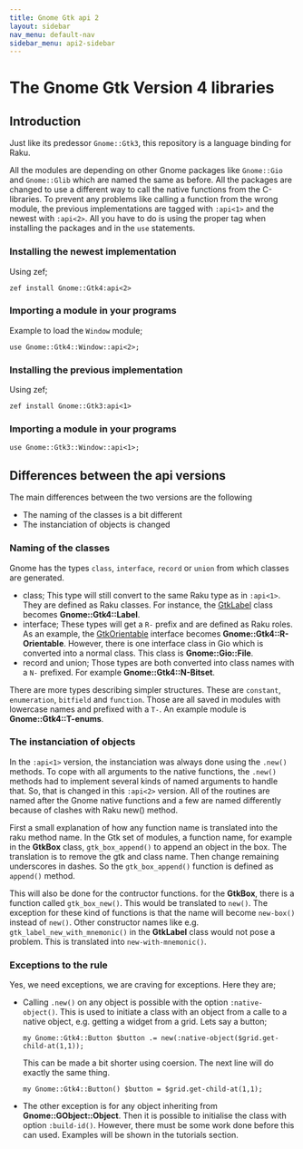 ```yaml
---
title: Gnome Gtk api 2
layout: sidebar
nav_menu: default-nav
sidebar_menu: api2-sidebar
---
```


# The Gnome Gtk Version 4 libraries

## Introduction

Just like its predessor `Gnome::Gtk3`, this repository is a language binding for Raku. 

All the modules are depending on other Gnome packages like `Gnome::Gio` and `Gnome::Glib` which are named the same as before. All the packages are changed to use a different way to call the native functions from the C-libraries. To prevent any problems like calling a function from the wrong module, the previous implementations are tagged with `:api<1>` and the newest with `:api<2>`. All you have to do is using the proper tag when installing the packages and in the `use` statements.

### Installing the newest implementation

Using zef;

```
zef install Gnome::Gtk4:api<2>
```

### Importing a module in your programs

Example to load the `Window` module;
```
use Gnome::Gtk4::Window::api<2>;
```

### Installing the previous implementation

Using zef;

```
zef install Gnome::Gtk3:api<1>
```

### Importing a module in your programs

```
use Gnome::Gtk3::Window::api<1>;
```

## Differences between the api versions

The main differences between the two versions are the following
* The naming of the classes is a bit different
* The instanciation of objects is changed

### Naming of the classes

Gnome has the types `class`, `interface`, `record` or `union` from which classes are generated.
* class; This type will still convert to the same Raku type as in `:api<1>`. They are defined as Raku classes. For instance, the <ins>GtkLabel</ins> class becomes **Gnome::Gtk4::Label**.
* interface; These types will get a `R-` prefix and are defined as Raku roles. As an example, the <ins>GtkOrientable</ins> interface becomes **Gnome::Gtk4::R-Orientable**. However, there is one interface class in Gio which is converted into a normal class. This class is **Gnome::Gio::File**.
* record and union; Those types are both converted into class names with a `N-` prefixed. For example **Gnome::Gtk4::N-Bitset**.

There are more types describing simpler structures. These are `constant`, `enumeration`, `bitfield` and `function`. Those are all saved in modules with lowercase names and prefixed with a `T-`. An example module is **Gnome::Gtk4::T-enums**.

### The instanciation of objects

In the `:api<1>` version, the instanciation was always done using the `.new()` methods. To cope with all arguments to the native functions, the `.new()` methods had to implement several kinds of named arguments to handle that. So, that is changed in this `:api<2>` version. All of the routines are named after the Gnome native functions and a few are named differently because of clashes with Raku new() method.

First a small explanation of how any function name is translated into the raku method name. In the Gtk set of modules, a function name, for example in the **GtkBox** class, `gtk_box_append()` to append an object in the box. The translation is to remove the gtk and class name. Then change remaining underscores in dashes. So the `gtk_box_append()` function is defined as `append()` method.

This will also be done for the contructor functions. for the **GtkBox**, there is a function called `gtk_box_new()`. This would be translated to `new()`. The exception for these kind of functions is that the name will become `new-box()` instead of `new()`. Other constructor names like e.g. `gtk_label_new_with_mnemonic()` in the **GtkLabel** class would not pose a problem. This is translated into `new-with-mnemonic()`.

### Exceptions to the rule

Yes, we need exceptions, we are craving for exceptions. Here they are;
* Calling `.new()` on any object is possible with the option `:native-object()`. This is used to initiate a class with an object from a calle to a native object, e.g. getting a widget from a grid. Lets say a button;
  ```
  my Gnome::Gtk4::Button $button .= new(:native-object($grid.get-child-at(1,1));
  ```
  This can be made a bit shorter using coersion. The next line will do exactly the same thing.
  ```
  my Gnome::Gtk4::Button() $button = $grid.get-child-at(1,1);
  ```

* The other exception is for any object inheriting from **Gnome::GObject::Object**. Then it is possible to initialise the class with option `:build-id()`. However, there must be some work done before this can used. Examples will be shown in the tutorials section.

